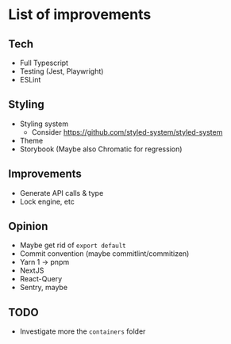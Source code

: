 # List of improvements

## Tech
- Full Typescript
- Testing (Jest, Playwright)
- ESLint

## Styling
- Styling system
  - Consider https://github.com/styled-system/styled-system
- Theme
- Storybook (Maybe also Chromatic for regression)

## Improvements
- Generate API calls & type
- Lock engine, etc

## Opinion
- Maybe get rid of `export default`
- Commit convention (maybe commitlint/commitizen)
- Yarn 1 -> pnpm
- NextJS
- React-Query
- Sentry, maybe

## TODO
- Investigate more the `containers` folder
